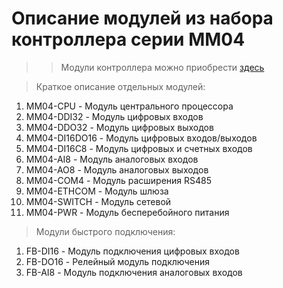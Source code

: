 # Описание модулей из набора контроллера серии ММ04 


>>Модули контроллера можно приобрести [здесь](http://www.sem-act.ru)

>Краткое описание отдельных модулей:

1. MM04-CPU - Модуль центрального процессора
2. MM04-DDI32 - Модуль цифровых входов
3. MM04-DDO32 - Модуль цифровых выходов
4. MM04-DI16DO16 - Модуль цифровых входов/выходов
5. MM04-DI16C8 - Модуль цифровых и счетных входов
6. MM04-AI8 - Модуль аналоговых входов
7. MM04-AO8 - Модуль аналоговых выходов
8. MM04-COM4 - Модуль расширения RS485
9. MM04-ETHCOM - Модуль шлюза
10. MM04-SWITCH - Модуль сетевой
11. MM04-PWR - Модуль бесперебойного питания

>Модули быстрого подключения:

1. FB-DI16 - Модуль подключения цифровых входов
2. FB-DO16 - Релейный модуль подключения
3. FB-AI8 - Модуль подключения аналоговых входов
